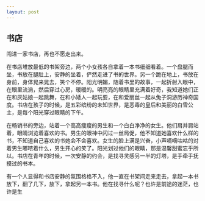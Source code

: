```yaml
---
layout: post
---
```


## 书店

闯进一家书店，再也不愿走出来。

在书店堆放最低的书架旁边，两个小女孩各自拿着一本书细细看着。一个盘腿而坐，书放在腿肚上，安静的坐着，俨然走进了书的世界。另一个跪在地上，书放在身前，身体晃来晃去，笑个不停。阳光明媚，随着书里的故事，一起折射入眼中，在眼里流淌，然后穿过心房，暖暖的。明亮亮的眼睛里充满着好奇，我知道她们正在和灰姑娘一起跳舞，在和小矮人一起玩耍，在和爱丽丝一起从兔子洞游历神奇国度。书店在孩子的时候，是五彩缤纷的未知世界，是恶毒的皇后和美丽的白雪公主，是每个阳光穿过眼睛的下午。

在畅销书的旁边，站着一个高高瘦瘦的男生和一个白白净净的女生。他们肩并肩站着，眼睛浏览着喜欢的书。男生的眼神中闪过一丝局促，他不知道她喜欢什么样的书，不知道自己喜欢的书她会不会喜欢。女生的脸上满是兴奋，小声嘀嘀咕咕的对着男生嘟哝着什么，男生开心的笑了。阳光划过他们的眼睛，那是温馨甜蜜忘乎所以。书店在青年的时候，一次安静的约会，是找寻灵感另一半的灯塔，是手牵手抚摸过的书本。

有一个人显得和书店安静的氛围格格不入，他一直在书架间走来走去，拿起一本书放下，翻了几下，放下，拿起另一本书。他在找寻什么呢？也许是前途的迷茫，也许是生
